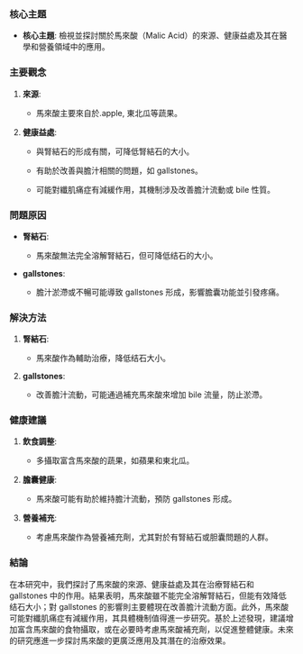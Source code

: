 ### 核心主題
- **核心主題**: 檢視並探討關於馬來酸（Malic Acid）的來源、健康益處及其在醫學和營養領域中的應用。

### 主要觀念
1. **來源**:
   - 馬來酸主要來自於.apple, 東北瓜等蔬果。
2. **健康益處**:
   - 與腎結石的形成有關，可降低腎結石的大小。
   - 有助於改善與膽汁相關的問題，如 gallstones。
   - 可能對纖肌痛症有減緩作用，其機制涉及改善膽汁流動或 bile 性質。

### 問題原因
- **腎結石**:
  - 馬來酸無法完全溶解腎結石，但可降低结石的大小。
- **gallstones**:
  - 膽汁淤滯或不暢可能導致 gallstones 形成，影響膽囊功能並引發疼痛。

### 解決方法
1. **腎結石**:
   - 馬來酸作為輔助治療，降低结石大小。
2. **gallstones**:
   - 改善膽汁流動，可能通過補充馬來酸來增加 bile 流量，防止淤滯。

### 健康建議
1. **飲食調整**:
   - 多攝取富含馬來酸的蔬果，如蘋果和東北瓜。
2. **膽囊健康**:
   - 馬來酸可能有助於維持膽汁流動，預防 gallstones 形成。
3. **營養補充**:
   - 考慮馬來酸作為營養補充劑，尤其對於有腎結石或胆囊問題的人群。

### 結論
在本研究中，我們探討了馬來酸的來源、健康益處及其在治療腎結石和 gallstones 中的作用。結果表明，馬來酸雖不能完全溶解腎結石，但能有效降低结石大小；對 gallstones 的影響則主要體現在改善膽汁流動方面。此外，馬來酸可能對纖肌痛症有減緩作用，其具體機制值得進一步研究。基於上述發現，建議增加富含馬來酸的食物攝取，或在必要時考慮馬來酸補充劑，以促進整體健康。未來的研究應進一步探討馬來酸的更廣泛應用及其潛在的治療效果。